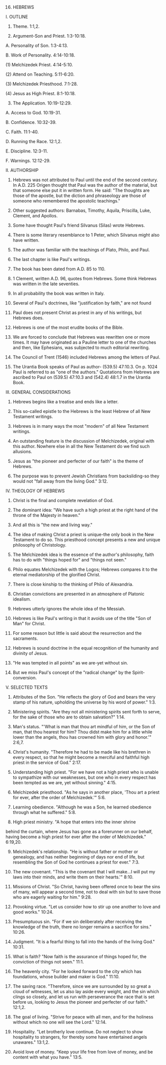 


16. HEBREWS

I. OUTLINE

1. Theme. 1:1,2.

2. Argument-Son and Priest. 1:3-10:18.

A. Personality of Son. 1:3-4:13.

B. Work of Personality. 4:14-10:18.

(1) Melchizedek Priest. 4:14-5:10.

(2) Attend on Teaching. 5:11-6:20.

(3) Melchizedek Priesthood. 7:1-28.

(4) Jesus as High Priest. 8:1-10:18.

3. The Application. 10:19-12:29.

A. Access to God. 10:19-31.

B. Confidence. 10:32-39.

C. Faith. 11:1-40.

D. Running the Race. 12:1,2.

E. Discipline. 12:3-11.

F. Warnings. 12:12-29.

II. AUTHORSHIP

1. Hebrews was not attributed to Paul until the end of the second century. In A.D. 225 Origen thought that Paul was the author of the material, but that someone else put it in written form. He said: "The thoughts are those of the apostle, but the diction and phraseology are those of someone who remembered the apostolic teachings."

2. Other suggested authors: Barnabas, Timothy, Aquila, Priscilla, Luke, Clement, and Apollos.

3. Some have thought Paul's friend Silvanus (Silas) wrote Hebrews.

4. There is some literary resemblance to 1 Peter, which Silvanus might also have written.

5. The author was familiar with the teachings of Plato, Philo, and Paul.

6. The last chapter is like Paul's writings.

7. The book has been dated from A.D. 85 to 110.

8. 1 Clement, written A.D. 96, quotes from Hebrews. Some think Hebrews was written in the late seventies.

9. In all probability the book was written in Italy.

10. Several of Paul's doctrines, like "justification by faith," are not found

11. Paul does not present Christ as priest in any of his writings, but Hebrews does.

12. Hebrews is one of the most erudite books of the Bible.

13. We are forced to conclude that Hebrews was rewritten one or more times. It may have originated as a Pauline letter to one of the churches and then, like Ephesians, was subjected to much editorial rewriting.

14. The Council of Trent (1546) included Hebrews among the letters of Paul.

15. The Urantia Book speaks of Paul as author- (539.5) 47:10.3. On p. 1024 Paul is referred to as "one of the authors." Quotations from Hebrews are ascribed to Paul on (539.5) 47:10.3 and (542.4) 48:1.7 in the Urantia Book.

III. GENERAL CONSIDERATIONS

1. Hebrews begins like a treatise and ends like a letter.

2. This so-called epistle to the Hebrews is the least Hebrew of all New Testament writings.

3. Hebrews is in many ways the most "modern" of all New Testament writings.

4. An outstanding feature is the discussion of Melchizedek, original with this author. Nowhere else in all the New Testament do we find such allusions.

5. Jesus as "the pioneer and perfecter of our faith" is the theme of Hebrews.

6. The purpose was to prevent Jewish Christians from backsliding-so they would not "fall away from the living God." 3:12.

IV. THEOLOGY OF HEBREWS

1. Christ is the final and complete revelation of God.

2. The dominant idea: "We have such a high priest at the right hand of the throne of the Majesty in heaven."

3. And all this is "the new and living way."

4. The idea of making Christ a priest is unique-the only book in the New Testament to do so. This priesthood concept presents a new and unique philosophy of Christology.

5. The Melchizedek idea is the essence of the author's philosophy, faith has to do with "things hoped for" and "things not seen."

6. Philo equates Melchizedek with the Logos; Hebrews compares it to the eternal mediatorship of the glorified Christ.

7. There is close kinship to the thinking of Philo of Alexandria.

8. Christian convictions are presented in an atmosphere of Platonic idealism.

9. Hebrews utterly ignores the whole idea of the Messiah.

10. Hebrews is like Paul's writing in that it avoids use of the title "Son of Man" for Christ.

11. For some reason but little is said about the resurrection and the sacraments.

12. Hebrews is sound doctrine in the equal recognition of the humanity and divinity of Jesus.

13. "He was tempted in all points" as we are-yet without sin.

14. But we miss Paul's concept of the "radical change" by the Spirit-conversion.

V. SELECTED TEXTS

1. Attributes of the Son. "He reflects the glory of God and bears the very stamp of his nature, upholding the universe by his word of power." 1:3.

2. Ministering spirits. "Are they not all ministering spirits sent forth to serve, for the sake of those who are to obtain salvation?" 1:14.

3. Man's status. "'What is man that thou art mindful of him, or the Son of man, that thou hearest for him? Thou didst make him for a little while lower than the angels, thou has crowned him with glory and honor.'" 2:6,7.

4. Christ's humanity. "Therefore he had to be made like his brethren in every respect, so that he might become a merciful and faithful high priest in the service of God." 2:17.

5. Understanding high priest. "For we have not a high priest who is unable to sympathize with our weaknesses, but one who in every respect has been tempted as we are, yet without sinning." 4:15.

6. Melchizedek priesthood. "As he says in another place, 'Thou art a priest for ever, after the order of Melchizedek.'" 5:6.

7. Learning obedience. "Although he was a Son, he learned obedience through what he suffered." 5:8.

8. High priest ministry. "A hope that enters into the inner shrine

behind the curtain, where Jesus has gone as a forerunner on our behalf, having become a high priest for ever after the order of Melchizedek." 6:19,20.

9. Melchizedek's relationship. "He is without father or mother or genealogy, and has neither beginning of days nor end of life, but resembling the Son of God he continues a priest for ever." 7:3.

10. The new covenant. "This is the covenant that I will make...I will put my laws into their minds, and write them on their hearts.'" 8:10.

11. Missions of Christ. "So Christ, having been offered once to bear the sins of many, will appear a second time, not to deal with sin but to save those who are eagerly waiting for him." 9:28.

12. Provoking virtue. "Let us consider how to stir up one another to love and good works." 10:24.

13. Presumptuous sin. "For if we sin deliberately after receiving the knowledge of the truth, there no longer remains a sacrifice for sins." 10:26.

14. Judgment. "It is a fearful thing to fall into the hands of the living God." 10:31.

15. What is faith? "Now faith is the assurance of things hoped for, the conviction of things not seen." 11:1.

16. The heavenly city. "For he looked forward to the city which has foundations, whose builder and maker is God." 11:10.

17. The saving race. "Therefore, since we are surrounded by so great a cloud of witnesses, let us also lay aside every weight, and the sin which clings so closely, and let us run with perseverance the race that is set before us, looking to Jesus the pioneer and perfecter of our faith." 12:1,2.

18. The goal of living. "Strive for peace with all men, and for the holiness without which no one will see the Lord." 12:14.

19. Hospitality. "Let brotherly love continue. Do not neglect to show hospitality to strangers, for thereby some have entertained angels unawares." 13:1,2.

20. Avoid love of money. "Keep your life free from love of money, and be content with what you have." 13:5.